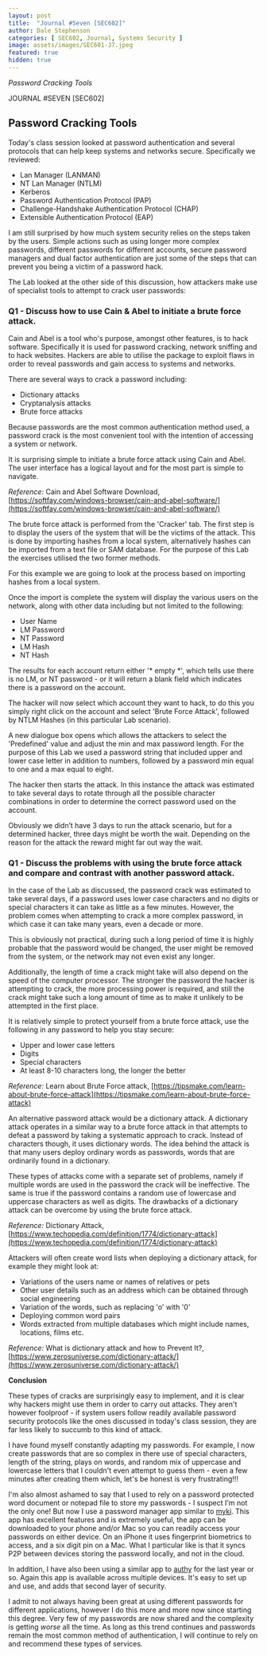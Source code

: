 ```yaml
---
layout: post
title:  "Journal #Seven [SEC602]"
author: Dale Stephenson
categories: [ SEC602, Journal, Systems Security ]
image: assets/images/SEC601-J7.jpeg
featured: true
hidden: true
---
```

<i>Password Cracking Tools</i>

JOURNAL #SEVEN [SEC602]

<h2>Password Cracking Tools</h2>

Today's class session looked at password authentication and several protocols that can help keep systems and networks secure. Specifically we reviewed:

- Lan Manager (LANMAN)
- NT Lan Manager (NTLM)
- Kerberos
- Password Authentication Protocol (PAP)
- Challenge-Handshake Authentication Protocol (CHAP)
- Extensible Authentication Protocol (EAP)

I am still surprised by how much system security relies on the steps taken by the users. Simple actions such as using longer more complex passwords, different passwords for different accounts, secure password managers and dual factor authentication are just some of the steps that can prevent you being a victim of a password hack.

The Lab looked at the other side of this discussion, how attackers make use of specialist tools to attempt to crack user passwords:

<h3>Q1 - Discuss how to use Cain & Abel to initiate a brute force attack.</h3> 

Cain and Abel is a tool who's purpose, amongst other features, is to hack software. Specifically it is used for password cracking, network sniffing and to hack websites. Hackers are able to utilise the package to exploit flaws in order to reveal passwords and gain access to systems and networks. 

There are several ways to crack a password including:

- Dictionary attacks
- Cryptanalysis attacks
- Brute force attacks

Because passwords are the most common authentication method used, a password crack is the most convenient tool with the intention of accessing a system or network. 

It is surprising simple to initiate a brute force attack using Cain and Abel. The user interface has a logical layout and for the most part is simple to navigate.

<i>Reference:</i> Cain and Abel Software Download, [https://softfay.com/windows-browser/cain-and-abel-software/](https://softfay.com/windows-browser/cain-and-abel-software/)

The brute force attack is performed from the 'Cracker' tab. The first step is to display the users of the system that will be the victims of the attack. This is done by importing hashes from a local system, alternatively hashes can be imported from a text file or SAM database. For the purpose of this Lab the exercises utilised the two former methods. 

For this example we are going to look at the process based on importing hashes from a local system.

Once the import is complete the system will display the various users on the network, along with other data including but not limited to the following:

- User Name
- LM Password
- NT Password
- LM Hash
- NT Hash

The results for each account return either '* empty *', which tells use there is no LM, or NT password - or it will return a blank field which indicates there is a password on the account.

The hacker will now select which account they want to hack, to do this you simply right click on the account and select 'Brute Force Attack', followed by NTLM Hashes (in this particular Lab scenario).

A new dialogue box opens which allows the attackers to select the 'Predefined' value and adjust the min and max password length. For the purpose of this Lab we used a password string that included upper and lower case letter in addition to numbers, followed by a password min equal to one and a max equal to eight.

The hacker then starts the attack. In this instance the attack was estimated to take several days to rotate through all the possible character combinations in order to determine the correct password used on the account. 

Obviously we didn’t have 3 days to run the attack scenario, but for a determined hacker, three days might be worth the wait. Depending on the reason for the attack the reward might far out way the wait. 

<h3>Q1 - Discuss the problems with using the brute force attack and compare and contrast with another password attack.</h3> 

In the case of the Lab as discussed, the password crack was estimated to take several days, if a password uses lower case characters and no digits or special characters it can take as little as a few minutes. However, the problem comes when attempting to crack a more complex password, in which case it can take many years, even a decade or more. 

This is obviously not practical, during such a long period of time it is highly probable that the password would be changed, the user might be removed from the system, or the network may not even exist any longer.

Additionally, the length of time a crack might take will also depend on the speed of the computer processor. The stronger the password the hacker is attempting to crack, the more processing power is required, and still the crack might take such a long amount of time as to make it unlikely to be attempted in the first place.

It is relatively simple to protect yourself from a brute force attack, use the following in any password to help you stay secure:

- Upper and lower case letters
- Digits 
- Special characters
- At least 8-10 characters long, the longer the better  

<i>Reference:</i> Learn about Brute Force attack, [https://tipsmake.com/learn-about-brute-force-attack](https://tipsmake.com/learn-about-brute-force-attack)

An alternative password attack would be a dictionary attack. A dictionary attack operates in a similar way to a brute force attack in that attempts to defeat a password by taking a systematic approach to crack. Instead of characters though, it uses dictionary words. The idea behind the attack is that many users deploy ordinary words as passwords, words that are ordinarily found in a dictionary. 

These types of attacks come with a separate set of problems, namely if multiple words are used in the password the crack will be ineffective. The same is true if the password contains a random use of lowercase and uppercase characters as well as digits. The drawbacks of a dictionary attack can be overcome by using the brute force attack. 

<i>Reference:</i> Dictionary Attack, [https://www.techopedia.com/definition/1774/dictionary-attack](https://www.techopedia.com/definition/1774/dictionary-attack)

Attackers will often create word lists when deploying a dictionary attack, for example they might look at:

- Variations of the users name or names of relatives or pets
- Other user details such as an address which can be obtained through social engineering
- Variation of the words, such as replacing 'o' with '0'
- Deploying common word pairs
- Words extracted from multiple databases which might include names, locations, films etc.

<i>Reference:</i> What is dictionary attack and how to Prevent It?, [https://www.zerosuniverse.com/dictionary-attack/](https://www.zerosuniverse.com/dictionary-attack/)

<b>Conclusion</b>

These types of cracks are surprisingly easy to implement, and it is clear why hackers might use them in order to carry out attacks. They aren't however foolproof - if system users follow readily available password security protocols like the ones discussed in today's class session, they are far less likely to succumb to this kind of attack.  

I have found myself constantly adapting my passwords. For example, I now create passwords that are so complex in there use of special characters, length of the string, plays on words, and random mix of uppercase and lowercase letters that I couldn't even attempt to guess them - even a few minutes after creating them which, let's be honest is very frustrating!!!

I'm also almost ashamed to say that I used to rely on a password protected word document or notepad file to store my passwords - I suspect I'm not the only one! But now I use a password manager app similar to [myki](https://myki.com/). This app has excellent features and is extremely useful, the app can be downloaded to your phone and/or Mac so you can readily access your passwords on either device. On an  iPhone it uses fingerprint biometrics to access, and a six digit pin on a Mac. What I particular like is that it syncs P2P between devices storing the password locally, and not in the cloud. 

In addition, I have also been using a similar app to [authy](https://authy.com/) for the last year or so. Again this app is available across multiple devices. It's easy to set up and use, and adds that second layer of security. 

I admit to not always having been great at using different passwords for different applications, however I do this more and more now since starting this degree. Very few of my passwords are now shared and the complexity is getting <i>worse</i> all the time. As long as this trend continues and passwords remain the most common method of authentication, I will continue to rely on and recommend these types of services. 